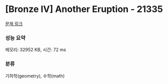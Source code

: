 # [Bronze IV] Another Eruption - 21335 

[문제 링크](https://www.acmicpc.net/problem/21335) 

### 성능 요약

메모리: 32952 KB, 시간: 72 ms

### 분류

기하학(geometry), 수학(math)

